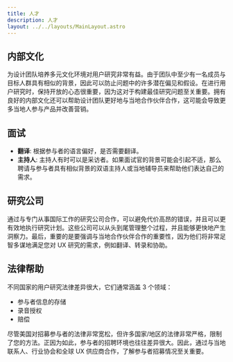 ```yaml
---
title: 人才
description: 人才
layout: ../../layouts/MainLayout.astro
---
```


## 内部文化

为设计团队培养多元文化环境对用户研究非常有益。由于团队中至少有一名成员与目标人群具有相似的背景，因此可以防止问题中的许多潜在偏见和假设。在进行用户研究时，保持开放的心态很重要，因为这对于构建最佳研究问题至关重要。拥有良好的内部文化还可以帮助设计团队更好地与当地合作伙伴合作，这可能会导致更多当地人参与产品并改善营销。

## 面试

- **翻译**: 根据参与者的语言偏好，是否需要翻译。
- **主持人**: 主持人有时可以是采访者。如果面试官的背景可能会引起不适，那么聘请与参与者具有相似背景的双语主持人或当地辅导员来帮助他们表达自己的需求。

## 研究公司

通过与专门从事国际工作的研究公司合作，可以避免代价高昂的错误，并且可以更有效地执行研究计划。这些公司可以从头到尾管理整个过程，并且能够更快地产生洞察力。最后，重要的是要强调与当地合作伙伴合作的重要性，因为他们将非常足智多谋地满足您对 UX 研究的需求，例如翻译、转录和协助。

## 法律帮助

不同国家的用户研究法律差异很大，它们通常涵盖 3 个领域：

- 参与者信息的存储
- 录音授权
- 赔偿

尽管美国对招募参与者的法律非常宽松，但许多国家/地区的法律非常严格，限制了您的方法。正因为如此，参与者的招聘环境也往往差异很大。因此，通过与当地联系人、行业协会和全球 UX 供应商合作，了解参与者招募情况至关重要。